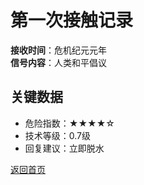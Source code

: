 # 第一次接触记录
**接收时间**：危机纪元元年  
**信号内容**：人类和平倡议

## 关键数据
- 危险指数：★★★★☆
- 技术等级：0.7级
- 回复建议：立即脱水

[返回首页](../index.md)
